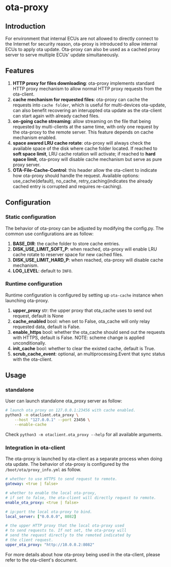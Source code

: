 # ota-proxy

## Introduction

For environment that internal ECUs are not allowed to directly connect to the Internet for security reason,
ota-proxy is introduced to allow internal ECUs to apply ota update. Ota-proxy can also be used as a cached
proxy server to serve multiple ECUs' update simultaneously.

## Features

1. **HTTP proxy for files downloading**: ota-proxy implements standard HTTP proxy mechanism to allow normal HTTP proxy requests from the ota-client.
2. **cache mechanism for requested files**: ota-proxy can cache the requests into `cache folder`, which is useful for multi-devices ota-update, can also benefit recovering an interuppted ota update as the ota-client can start again with already cached files.
3. **on-going cache streaming**: allow streaming on the file that being requested by multi-clients at the same time, with only one request by the ota-proxy to the remote server. This feature depends on cache mechanism enabled.
4. **space awared LRU cache rotate**: ota-proxy will always check the available space of the disk where cache folder located. If reached to **soft space limit**, LRU cache rotation will activate; if reached to **hard space limit**, ota-proxy will disable cache mechanism but serve as pure proxy server.
5. **OTA-File-Cache-Control**: this header allow the ota-client to indicate how ota-proxy should handle the request. Available options: use_cache(default), no_cache, retry_caching(indicates the already cached entry is corrupted and requires re-caching).

## Configuration

### Static configuration

The behavior of ota-proxy can be adjusted by modifying the config.py. The common use configurations are as follow:

1. **BASE_DIR**: the cache folder to store cache entries.
2. **DISK_USE_LIMIT_SOFT_P**: when reached, ota-proxy will enable LRU cache rotate to reserver space for new cached files.
3. **DISK_USE_LIMIT_HARD_P**: when reached, ota-proxy will disable cache mechanism.
4. **LOG_LEVEL**: default to `INFO`.

### Runtime configuration

Runtime configuration is configured by setting up `ota-cache` instance when launching ota-proxy.

1. **upper_proxy** str: the upper proxy that ota_cache uses to send out request, default is None
2. **cache_enabled** bool: when set to False, ota_cache will only relay requested data, default is False.
3. **enable_https** bool: whether the ota_cache should send out the requests with HTTPS, default is False. NOTE: scheme change is applied unconditionally.
4. **init_cache** bool: whether to clear the existed cache, default is True.
5. **scrub_cache_event**: optional, an multiprocessing.Event that sync status with the ota-client.

## Usage

### standalone

User can launch standalone ota_proxy server as follow:

```bash
# launch ota_proxy on 127.0.0.1:23456 with cache enabled.
python3 -m otaclient.ota_proxy \
    --host "127.0.0.1" --port 23456 \
    --enable-cache
```

Check `python3 -m otaclient.ota_proxy --help` for all available arguments.

### Integration in ota-client

The ota-proxy is launched by ota-client as a separate process when doing ota update. The behavior of ota-proxy is configured by the `/boot/ota/proxy_info.yml` as follow.

```yaml
# whether to use HTTPS to send request to remote.
gateway: <true | false>

# whether to enable the local ota-proxy, 
# if set to false, the ota-client will directly request to remote.
enable_ota_proxy: <true | false>

# ip:port the local ota-proxy to bind.
local_server: ["0.0.0.0", 8082]

# the upper HTTP proxy that the local ota-proxy used
# to send requests to. If not set, the ota-proxy will
# send the request directly to the remoted indicated by
# the client request.
upper_ota_proxy: "http://10.0.0.2:8082"
```

For more details about how ota-proxy being used in the ota-client,
please refer to the ota-client's document.
